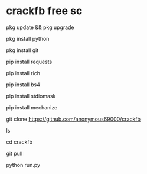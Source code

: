 # crackfb free sc

pkg update && pkg upgrade

pkg install python

pkg install git

pip install requests

pip install rich

pip install bs4

pip install stdiomask

pip install mechanize

git clone https://github.com/anonymous69000/crackfb

ls

cd crackfb

git pull

python run.py
